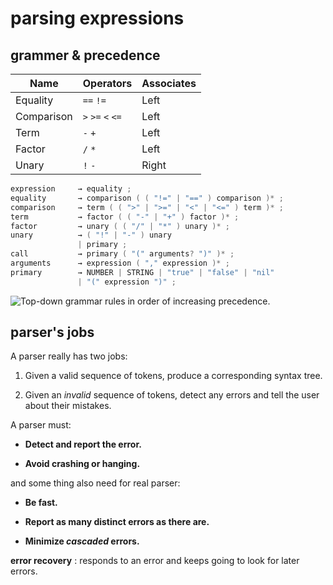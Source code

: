 # parsing expressions

## grammer & precedence

| Name       | Operators         | Associates |
| ---------- | ----------------- | ---------- |
| Equality   | `==` `!=`         | Left       |
| Comparison | `>` `>=` `<` `<=` | Left       |
| Term       | `-` `+`           | Left       |
| Factor     | `/` `*`           | Left       |
| Unary      | `!` `-`           | Right      |

```c
expression     → equality ;
equality       → comparison ( ( "!=" | "==" ) comparison )* ;
comparison     → term ( ( ">" | ">=" | "<" | "<=" ) term )* ;
term           → factor ( ( "-" | "+" ) factor )* ;
factor         → unary ( ( "/" | "*" ) unary )* ;
unary          → ( "!" | "-" ) unary
               | primary ;
call           → primary ( "(" arguments? ")" )* ;
arguments      → expression ( "," expression )* ;
primary        → NUMBER | STRING | "true" | "false" | "nil"
               | "(" expression ")" ;
```

![Top-down grammar rules in order of increasing precedence.](https://craftinginterpreters.com/image/parsing-expressions/direction.png)

## parser's jobs

A parser really has two jobs:

1. Given a valid sequence of tokens, produce a corresponding syntax tree.

2. Given an *invalid* sequence of tokens, detect any errors and tell the
   user about their mistakes.

A parser must:

- **Detect and report the error.**

- **Avoid crashing or hanging.** 

and some thing also need for real parser:

- **Be fast.**

- **Report as many distinct errors as there are.**

- **Minimize *cascaded* errors.**

**error recovery** : responds to an error and keeps going to look for later errors.
